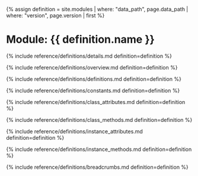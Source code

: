 {% assign definition = site.modules | where: "data_path", page.data_path | where: "version", page.version | first %}

# Module: {{ definition.name }}

{% include reference/definitions/details.md definition=definition %}

{% include reference/definitions/overview.md definition=definition %}

{% include reference/definitions/definitions.md definition=definition %}

{% include reference/definitions/constants.md definition=definition %}

{% include reference/definitions/class_attributes.md definition=definition %}

{% include reference/definitions/class_methods.md definition=definition %}

{% include reference/definitions/instance_attributes.md definition=definition %}

{% include reference/definitions/instance_methods.md definition=definition %}

{% include reference/definitions/breadcrumbs.md definition=definition %}
